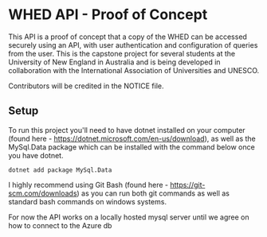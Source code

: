 # WHED API - Proof of Concept
This API is a proof of concept that a copy of the WHED can be accessed securely using an API, with user authentication and configuration of queries from the user. This is the capstone project for several students at the University of New England in Australia and is being developed in collaboration with the International Association of Universities and UNESCO.

Contributors will be credited in the NOTICE file.

## Setup
To run this project you'll need to have dotnet installed on your computer (found here - https://dotnet.microsoft.com/en-us/download), as well as the MySql.Data package which can be installed with the command below once you have dotnet.

`dotnet add package MySql.Data`

I highly recommend using Git Bash (found here - https://git-scm.com/downloads) as you can run both git commands as well as standard bash commands on windows systems.

For now the API works on a locally hosted mysql server until we agree on how to connect to the Azure db
